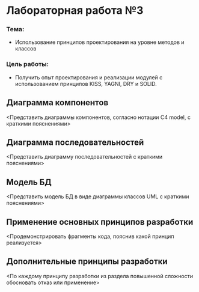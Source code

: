 # Лабораторная работа №3
### Тема:
- Использование принципов проектирования на уровне методов и классов
### Цель работы:
- Получить опыт проектирования и реализации модулей с использованием принципов KISS, YAGNI, DRY и SOLID.

## Диаграмма компонентов
<Представить диаграммы компонентов, согласно нотации C4 model, с краткими пояснениями>
## Диаграмма последовательностей
<Представить диаграмму последовательностей с краткими пояснениями>
## Модель БД
<Представить модель БД в виде диаграммы классов UML с краткими пояснениями>
## Применение основных принципов разработки
<Продемонстрировать фрагменты кода, пояснив какой принцип реализуется>
## Дополнительные принципы разработки
<По каждому принципу разработки из раздела повышенной сложности обосновать отказ или применение>
